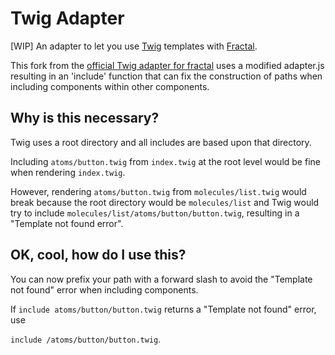 # Twig Adapter

[WIP] An adapter to let you use [Twig](https://github.com/twigjs/twig.js) templates with [Fractal](http://github.com/frctl/fractal).

This fork from the [official Twig adapter for fractal](https://github.com/frctl/twig) uses a modified adapter.js resulting in an 'include' function that can fix the construction of paths when including components within other components.

## Why is this necessary?

Twig uses a root directory and all includes are based upon that directory.

Including `atoms/button.twig` from `index.twig` at the root level would be fine when rendering `index.twig`.

However, rendering `atoms/button.twig` from `molecules/list.twig` would break because the root directory would be `molecules/list` and Twig would try to include `molecules/list/atoms/button/button.twig`, resulting in a "Template not found error".

## OK, cool, how do I use this?
You can now prefix your path with a forward slash to avoid the "Template not found" error when including components.

If `include atoms/button/button.twig` returns a "Template not found" error, use

`include /atoms/button/button.twig`. 
